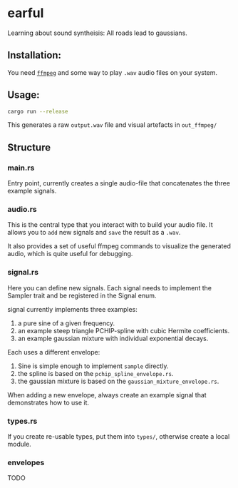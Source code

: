 # earful

Learning about sound syntheisis: All roads lead to gaussians.

## Installation:
You need [`ffmpeg`](https://ffmpeg.org/download.html) and some way to play `.wav` audio files on your system.

## Usage:
```bash
cargo run --release
```
This generates a raw `output.wav` file and visual artefacts in `out_ffmpeg/`

## Structure
### main.rs
Entry point, currently creates a single audio-file that concatenates the three example signals.

### audio.rs
This is the central type that you interact with to build your audio file.
It allows you to `add` new signals and `save` the result as a `.wav`.

It also provides a set of useful ffmpeg commands to visualize the generated audio, which is quite useful for debugging.

### signal.rs
Here you can define new signals. Each signal needs to implement the Sampler trait and be registered in the Signal enum.

signal currently implements three examples:
1. a pure sine of a given frequency.
2. an example steep triangle PCHIP-spline with cubic Hermite coefficients.
3. an example gaussian mixture with individual exponential decays.

Each uses a different envelope:
1. Sine is simple enough to implement `sample` directly.
2. the spline is based on the `pchip_spline_envelope.rs`.
3. the gaussian mixture is based on the `gaussian_mixture_envelope.rs`.

When adding a new envelope, always create an example signal that demonstrates how to use it.

### types.rs
If you create re-usable types, put them into `types/`, otherwise create a local module.

### envelopes
TODO